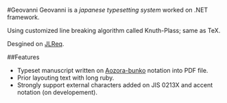 #Geovanni
Geovanni is a *japanese typesetting system* worked on .NET framework.

Using customized line breaking algorithm called Knuth-Plass; same as TeX.

Desgined on [JLReq].

##Features
* Typeset manuscript written on [Aozora-bunko] notation into PDF file.
* Prior layouting text with long ruby.
* Strongly support external characters added on JIS 0213X and accent notation (on developement).

[Aozora-bunko]: http://kumihan.aozora.gr.jp/
[JLReq]: http://www.w3.org/TR/jlreq/ja/
